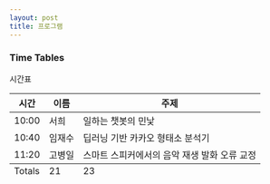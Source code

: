 ```yaml
---
layout: post
title: 프로그램
---
```



### Time Tables

시간표

<table>
  <thead>
    <tr>
      <th>시간</th>
      <th>이름</th>
      <th>주제</th>
    </tr>
  </thead>
  <tfoot>
    <tr>
      <td>Totals</td>
      <td>21</td>
      <td>23</td>
    </tr>
  </tfoot>
  <tbody>
    <tr>
      <td>10:00</td>
      <td>서희</td>
      <td>일하는 챗봇의 민낯</td>
    </tr>
    <tr>
      <td>10:40</td>
      <td>임재수</td>
      <td>딥러닝 기반 카카오 형태소 분석기</td>
    </tr>
    <tr>
      <td>11:20</td>
      <td>고병일</td>
      <td>스마트 스피커에서의 음악 재생 발화 오류 교정</td>
    </tr>
  </tbody>
</table>

